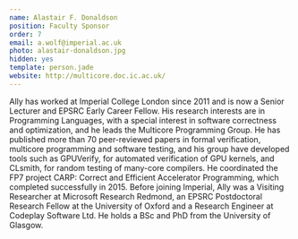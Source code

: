 ```yaml
---
name: Alastair F. Donaldson
position: Faculty Sponsor
order: 7
email: a.wolf@imperial.ac.uk
photo: alastair-donaldson.jpg
hidden: yes
template: person.jade
website: http://multicore.doc.ic.ac.uk/
---
```

Ally has worked at Imperial College London since 2011 and is now a Senior Lecturer and EPSRC Early Career Fellow.
His research interests are in Programming Languages, with a special interest in software correctness and optimization, and he leads the Multicore Programming Group.
He has published more than 70 peer-reviewed papers in formal verification, multicore programming and software testing, and his group have developed tools such as GPUVerify, for automated verification of GPU kernels, and CLsmith, for random testing of many-core compilers.
He coordinated the FP7 project CARP: Correct and Efficient Accelerator Programming, which completed successfully in 2015. 
Before joining Imperial, Ally was a Visiting Researcher at Microsoft Research Redmond, an EPSRC Postdoctoral Research Fellow at the University of Oxford and a Research Engineer at Codeplay Software Ltd.
He holds a BSc and PhD from the University of Glasgow.
